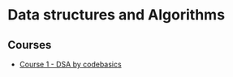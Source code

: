 # **Data structures and Algorithms**

## Courses
- [Course 1 - DSA by codebasics](./Course%201/Readme.md)